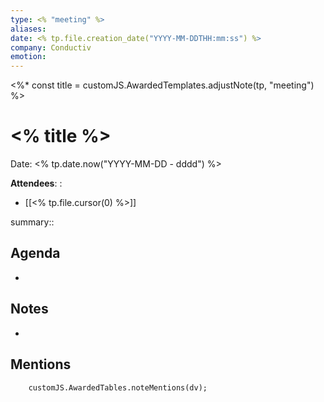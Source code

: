 ```yaml
---
type: <% "meeting" %>
aliases: 
date: <% tp.file.creation_date("YYYY-MM-DDTHH:mm:ss") %>
company: Conductiv
emotion:
---
```

<%* const title = customJS.AwardedTemplates.adjustNote(tp, "meeting") %>
# <% title %>
Date: <% tp.date.now("YYYY-MM-DD - dddd") %>
 
**Attendees**: :
- [[<% tp.file.cursor(0) %>]]

summary:: 

## Agenda
- 

## Notes
- 

## Mentions
```dataviewjs
	customJS.AwardedTables.noteMentions(dv);
```
